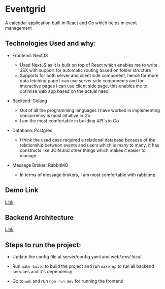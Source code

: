 # Eventgrid
A calendar application built in React and Go which helps in event management


## Technologies Used and why:
- Frontend: NextJS
    - Used NextJS as it is built on top of React which enables me to write JSX with support for automatic routing based on folder structure
    - Supports for both server and client side component, hence for more data fetching page I can use server side components and for interactive pages I can use client side page, this enables me to optimise web app based on the actual need.

- Backend: Golang 
    - Out of all the programming languages I have worked in implementing concurrency is most intuitive in Go
    - I am the most comfortable in building API's in Go 
- Database: Postgres
    - I think the used case required a relational database because of the relationship between events and users which is many to many, it has constructs like JOIN and other things which makes it easier to manage.
- Message Broker: RabbitMQ
    - In terms of message brokers, I am most comfortable with rabbitmq.

## Demo Link
[Link](https://www.loom.com/share/f8bfa09c5d6c4324809e0d8d2499aecb?sid=b40369d3-d0fb-4f8a-a243-b6435e688046)

## Backend Architecture 
[Link](https://github.com/vsumit89/event-grid/tree/main/server)

## Steps to run the project:
- Update the config file at server/config.yaml and web/.env/.local

- Run `make build` to bulid the project and run `make up` to run all backend services and it's dependency

- Go to `web` and run `npm run dev` for running the frontend


